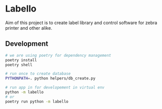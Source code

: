# Labello

Aim of this project is to create label library and control software for zebra printer and other alike.

## Development

```bash
# we are using poetry for dependency management
poetry install
poetry shell

# run once to create database
PYTHONPATH=. python helpers/db_create.py

# run app in for developement in virtual env
python -m labello
# or
poetry run python -m labello
```

